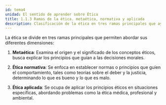 ```yaml
---
id: tema4
unidad: El sentido de aprender sobre Ética
title: 1.1.3 Ramas de la ética. metaética, normativa y aplicada
description: Clasificación de la ética en tres ramas principales que ayudan a entender su enfoque y aplicación en diversos contextos.
---
```


La ética se divide en tres ramas principales que permiten abordar sus diferentes dimensiones:

1. **Metaética**: Examina el origen y el significado de los conceptos éticos, busca explicar los principios que guian a las decisiones morales.

2. **Ética normativa**: Se enfoca en establecer normas o principios que guíen el comportamiento, tales como teorías sobre el deber y la justicia,  determinando lo que es bueno y lo que es malo.

3. **Ética aplicada**: Se ocupa de aplicar los principios éticos en situaciones específicas, abordando problemas como la ética médica, profesional y ambiental.
